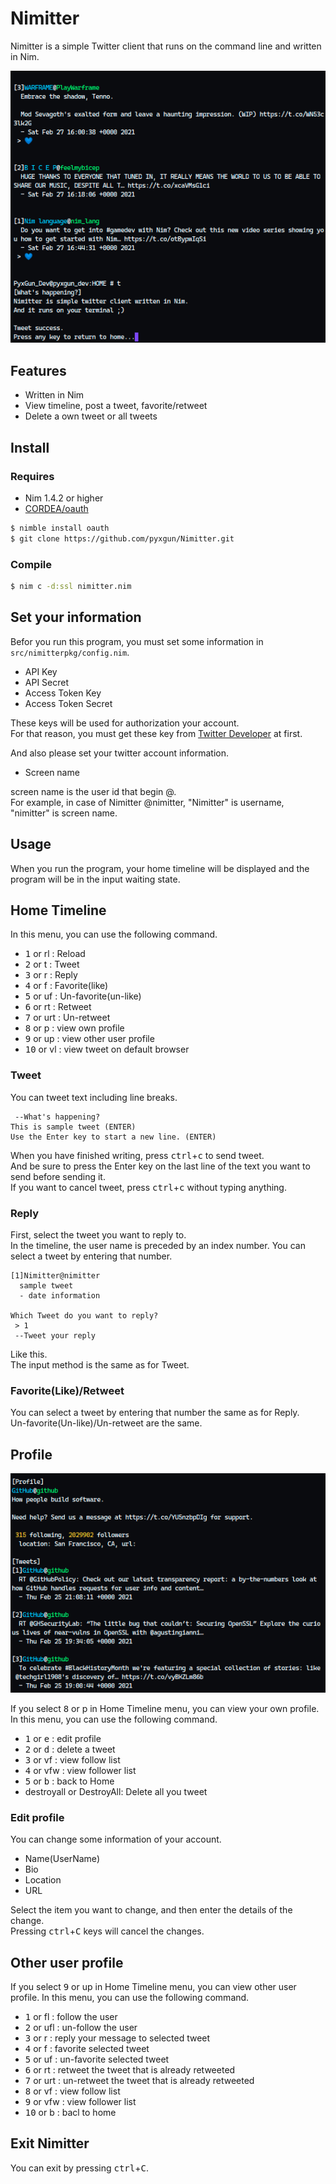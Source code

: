 # Nimitter
Nimitter is a simple Twitter client that runs on the command line and written in Nim.

![timelineimg](https://github.com/pyxgun/Nimitter/blob/images/ss_timeline.png?raw=true)

## Features

* Written in Nim
* View timeline, post a tweet, favorite/retweet
* Delete a own tweet or all tweets

## Install
### Requires

* Nim 1.4.2 or higher
* [CORDEA/oauth](https://github.com/CORDEA/oauth)

```bash
$ nimble install oauth
$ git clone https://github.com/pyxgun/Nimitter.git
```

### Compile
```bash
$ nim c -d:ssl nimitter.nim
```

## Set your information
Befor you run this program, you must set some information in `src/nimitterpkg/config.nim`.

* API Key
* API Secret
* Access Token Key
* Access Token Secret

These keys will be used for authorization your account.  
For that reason, you must get these key from [Twitter Developer](https://developer.twitter.com/en) at first.  

And also please set your twitter account information.

* Screen name

screen name is the user id that begin @.  
For example, in case of Nimitter @nimitter, "Nimitter" is username, "nimitter" is screen name.

## Usage
When you run the program, your home timeline will be displayed and the program will be in the input waiting state.  

## Home Timeline
In this menu, you can use the following command.  

* <kbd>1</kbd> or rl : Reload
* <kbd>2</kbd> or t : Tweet
* <kbd>3</kbd> or r : Reply
* <kbd>4</kbd> or f : Favorite(like)
* <kbd>5</kbd> or uf : Un-favorite(un-like)
* <kbd>6</kbd> or rt : Retweet
* <kbd>7</kbd> or urt : Un-retweet
* <kbd>8</kbd> or p : view own profile
* <kbd>9</kbd> or up : view other user profile
* <kbd>10</kbd> or vl : view tweet on default browser

### Tweet
You can tweet text including line breaks.  
```
 --What's happening?
This is sample tweet (ENTER)
Use the Enter key to start a new line. (ENTER)
```
When you have finished writing, press <kbd>ctrl</kbd>+<kbd>c</kbd> to send tweet.  
And be sure to press the Enter key on the last line of the text you want to send before sending it.  
If you want to cancel tweet, press <kbd>ctrl</kbd>+<kbd>c</kbd> without typing anything.

### Reply
First, select the tweet you want to reply to.  
In the timeline, the user name is preceded by an index number. You can select a tweet by entering that number.  
```
[1]Nimitter@nimitter
  sample tweet 
  - date information

Which Tweet do you want to reply?
 > 1
 --Tweet your reply
```
Like this.  
The input method is the same as for Tweet.

### Favorite(Like)/Retweet
You can select a tweet by entering that number the same as for Reply.  
Un-favorite(Un-like)/Un-retweet are the same.

## Profile

![profile](https://github.com/pyxgun/Nimitter/blob/images/ss_profile.png?raw=true)

If you select <kbd>8</kbd> or p in Home Timeline menu, you can view your own profile.  
In this menu, you can use the following command.

* <kbd>1</kbd> or <kbd>e</kbd> : edit profile
* <kbd>2</kbd> or <kbd>d</kbd> : delete a tweet
* <kbd>3</kbd> or vf : view follow list
* <kbd>4</kbd> or vfw : view follower list
* <kbd>5</kbd> or <kbd>b</kbd> : back to Home
* destroyall or DestroyAll: Delete all you tweet

### Edit profile
You can change some information of your account.

* Name(UserName)
* Bio
* Location
* URL

Select the item you want to change, and then enter the details of the change.  
Pressing <kbd>ctrl</kbd>+<kbd>C</kbd> keys will cancel the changes.

## Other user profile
If you select <kbd>9</kbd> or up in Home Timeline menu, you can view other user profile.
In this menu, you can use the following command.

* <kbd>1</kbd> or fl : follow the user
* <kbd>2</kbd> or ufl : un-follow the user
* <kbd>3</kbd> or r : reply your message to selected tweet
* <kbd>4</kbd> or f : favorite selected tweet
* <kbd>5</kbd> or uf : un-favorite selected tweet
* <kbd>6</kbd> or rt : retweet the tweet that is already retweeted
* <kbd>7</kbd> or urt : un-retweet the tweet that is already retweeted
* <kbd>8</kbd> or vf : view follow list
* <kbd>9</kbd> or vfw : view follower list
* <kbd>10</kbd> or b : bacl to home

## Exit Nimitter
You can exit by pressing <kbd>ctrl</kbd>+<kbd>C</kbd>.
